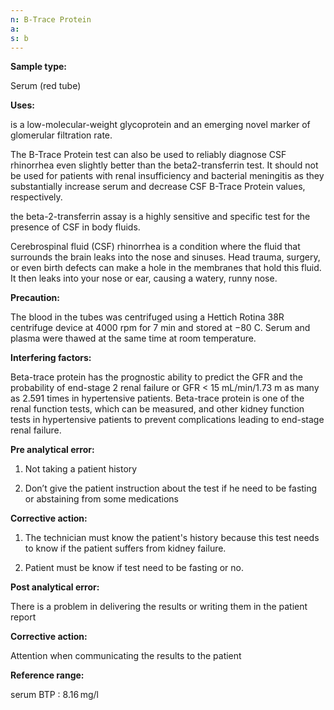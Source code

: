 ```yaml
---
n: B-Trace Protein
a: 
s: b
--- 
```


__Sample type:__ 

Serum (red tube)

__Uses:__

is a low-molecular-weight glycoprotein and an emerging novel marker of glomerular filtration rate.

The B-Trace Protein test can also be used to reliably diagnose CSF rhinorrhea even slightly better than the beta2-transferrin test. It should not be used for patients with renal insufficiency and bacterial meningitis as they substantially increase serum and decrease CSF B-Trace Protein values, respectively.

the beta-2-transferrin assay is a highly sensitive and specific test for the presence of CSF in body fluids.

Cerebrospinal fluid (CSF) rhinorrhea is a condition where the fluid that surrounds the brain leaks into the nose and sinuses. Head trauma, surgery, or even birth defects can make a hole in the membranes that hold this fluid. It then leaks into your nose or ear, causing a watery, runny nose. 

__Precaution:__ 

The blood in the tubes was centrifuged using a Hettich Rotina 38R centrifuge device at 4000 rpm for 7 min and stored at −80 C. Serum and plasma were thawed at the same time at room temperature. 

__Interfering factors:__

Beta-trace protein has the prognostic ability to predict the GFR and the probability of end-stage 2 renal failure or GFR < 15 mL/min/1.73 m as many as 2.591 times in hypertensive patients. Beta-trace protein is one of the renal function tests, which can be measured, and other kidney function tests in hypertensive patients to prevent complications leading to end-stage renal failure. 

__Pre analytical error:__ 

1)	Not taking a patient history 

2)	Don’t give the patient instruction about the test if he need to be fasting or abstaining from some medications 

__Corrective action:__

1)	 The technician must know the patient's history because this test needs to know if the patient suffers from kidney failure.

2)	Patient must be know if test need to be fasting or no. 

__Post analytical error:__ 

There is a problem in delivering the results or writing them in the patient report

__Corrective action:__

Attention when communicating the results to the patient

__Reference range:__ 

 serum BTP : 8.16 mg/l  